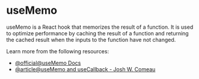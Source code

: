# useMemo

useMemo is a React hook that memorizes the result of a function. It is used to optimize performance by caching the result of a function and returning the cached result when the inputs to the function have not changed.

Learn more from the following resources:

- [@official@useMemo Docs](https://react.dev/reference/react/useMemo)
- [@article@useMemo and useCallback - Josh W. Comeau](https://www.joshwcomeau.com/react/usememo-and-usecallback/)
